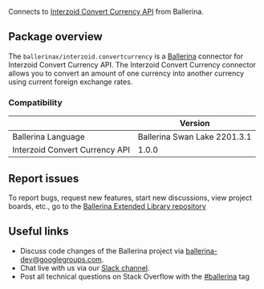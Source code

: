 Connects to [Interzoid Convert Currency API](https://www.interzoid.com/services/convertcurrency) from Ballerina.

## Package overview

The `ballerinax/interzoid.convertcurrency` is a [Ballerina](https://ballerina.io/) connector for Interzoid Convert Currency API. The Interzoid Convert Currency connector allows you to convert an amount of one currency into another currency using current foreign exchange rates.

### Compatibility
|                                | Version                   |
|--------------------------------|---------------------------|
| Ballerina Language             | Ballerina Swan Lake 2201.3.1|
| Interzoid Convert Currency API | 1.0.0                     |

## Report issues
To report bugs, request new features, start new discussions, view project boards, etc., go to the [Ballerina Extended Library repository](https://github.com/ballerina-platform/ballerina-extended-library)

## Useful links
- Discuss code changes of the Ballerina project via [ballerina-dev@googlegroups.com](mailto:ballerina-dev@googlegroups.com).
- Chat live with us via our [Slack channel](https://ballerina.io/community/slack/).
- Post all technical questions on Stack Overflow with the [#ballerina](https://stackoverflow.com/questions/tagged/ballerina) tag
